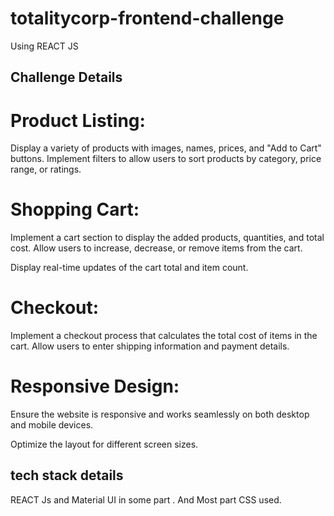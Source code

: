 # totalitycorp-frontend-challenge
Using REACT JS 

## Challenge Details 

 # Product Listing: 

Display a variety of products with images, names, prices, and "Add to Cart" buttons. Implement filters to allow users to sort products by category, price range, or ratings. 

# Shopping Cart: 

Implement a cart section to display the added products, quantities, and total cost. Allow users to increase, decrease, or remove items from the cart. 

Display real-time updates of the cart total and item count. 

# Checkout: 

Implement a checkout process that calculates the total cost of items in the cart. Allow users to enter shipping information and payment details. 

# Responsive Design: 

Ensure the website is responsive and works seamlessly on both desktop and mobile devices. 

Optimize the layout for different screen sizes. 

## tech stack details
REACT Js and Material UI in some part .
And Most part CSS used.
